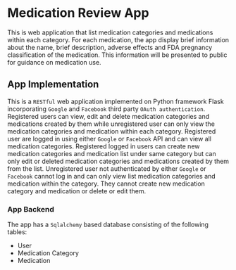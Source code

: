 # Medication Review App
This is web application that list medication categories and medications within each category. For each medication, the app display brief information about the name, brief description, adverse effects and FDA pregnancy classification of the medication. This information will be presented to public for guidance on medication use.
## App Implementation
This is a `RESTful` web application implemented on Python framework Flask incorporating `Google` and `Facebook` third party `OAuth authentication`. Registered users can view, edit and delete medication categories and medications created by them while unregistered user can only view the medication categories and medication within each category.
Registered user are logged in using either `Google` or `Facebook` API and can view all medication categories. Registered logged in users can create new medication categories and medication list under same category but can only edit or deleted medication categories and medications created by them from the list.
Unregistered user not authenticated by either `Google` or `Facebook` cannot log in and can only view list medication categories and medication within the category. They cannot create new medication category and medication or delete or edit them.
### App Backend
The app has a `Sqlalchemy` based database consisting of the following tables:
* User
* Medication Category
* Medication
